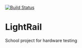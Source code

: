 [![Build Status](http://www.bloodrushgames.nl:81/job/LightRail/badge/icon)](http://www.bloodrushgames.nl:81/job/LightRail/)

# LightRail
School project for hardware testing
